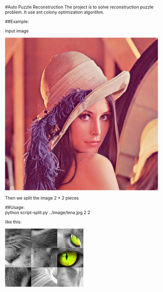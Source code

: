 #Auto Puzzle Reconstruction
The project is to solve reconstruction puzzle problem.
It use ant colony optimization algorithm.

##Example:

input image

![lena](image/lena.jpg)

Then we split the image 2 * 2 pieces 

##Usage:  
    python script-split.py ../image/lena.jpg 2 2

like this:

![piece](demo/comb.jpg)


